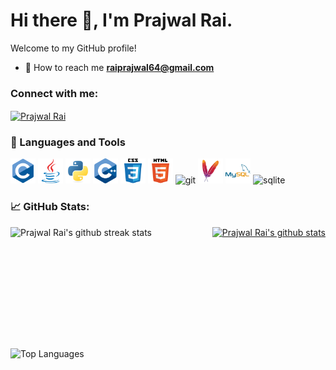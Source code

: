 # Hi there 👋, I'm Prajwal Rai.

Welcome to my GitHub profile!

- 📧 How to reach me **raiprajwal64@gmail.com**

<h3 align="left">Connect with me:</h3>
<p align="left">
<a href="https://linkedin.com/in/raiprajwal">
  <img align="center" src="https://img.icons8.com/color/48/000000/linkedin.png" alt="Prajwal Rai" height="30" width="30" />
</a>

  
### 🧰 Languages and Tools

<img src="https://raw.githubusercontent.com/devicons/devicon/master/icons/c/c-original.svg" alt="c" width="40" height="40"/>   <img src="https://raw.githubusercontent.com/devicons/devicon/master/icons/java/java-original.svg" alt="java" width="40" height="40"/>   <img src="https://raw.githubusercontent.com/devicons/devicon/master/icons/python/python-original.svg" alt="python" width="40" height="40"/>   <img src="https://raw.githubusercontent.com/devicons/devicon/master/icons/cplusplus/cplusplus-original.svg" alt="cplusplus" width="40" height="40"/>  <img src="https://raw.githubusercontent.com/devicons/devicon/master/icons/css3/css3-original-wordmark.svg" alt="css3" width="40" height="40"/>   <img src="https://raw.githubusercontent.com/devicons/devicon/master/icons/html5/html5-original-wordmark.svg" alt="html5" width="40" height="40"/>   <img src="https://www.vectorlogo.zone/logos/git-scm/git-scm-icon.svg" alt="git" width="40" height="40"/>   <img src="https://raw.githubusercontent.com/devicons/devicon/master/icons/maven/maven-original.svg" alt="maven" width="40" height="40"/>   <img src="https://raw.githubusercontent.com/devicons/devicon/master/icons/mysql/mysql-original-wordmark.svg" alt="mysql" width="40" height="40"/>   <img src="https://www.vectorlogo.zone/logos/sqlite/sqlite-icon.svg" alt="sqlite" width="40" height="40"/>

### 📈 GitHub Stats:
<div style="display: flex; justify-content: space-between;">
  <img src="https://github-readme-streak-stats.herokuapp.com/?user=Rai-Prajwal&show_icons=true&theme=radical" alt="Prajwal Rai's github streak stats" height="180"/>
  <a href="https://github.com/Rai-Prajwal">
    <img src="https://github-readme-stats.vercel.app/api?username=Rai-Prajwal&show_icons=true&theme=radical" alt="Prajwal Rai's github stats" height="180"/>
  </a>
</div>

![Top Languages](https://github-readme-stats.vercel.app/api/top-langs/?username=Rai-Prajwal&layout=compact&theme=radical)
